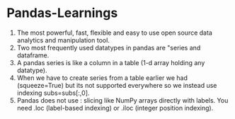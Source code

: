 # Pandas-Learnings
1. The most powerful, fast, flexible and easy to use open source data analytics and manipulation tool.  
2. Two most frequently used datatypes in pandas are "series and dataframe.  
3. A pandas series is like a column in a table (1-d array holding any datatype). 
4. When we have to create series from a table earlier we had (squeeze=True) but its not supported everywhere so we instead use indexing subs=subs[:,0].  
5. Pandas does not use : slicing like NumPy arrays directly with labels. You need .loc (label-based indexing) or .iloc (integer position indexing).





